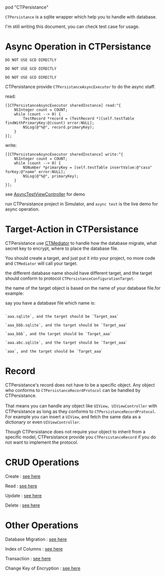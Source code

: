 pod "CTPersistance"

`CTPersistance` is a sqlite wrapper which help you to handle with database.

I'm still writing this document, you can check test case for usage.

Async Operation in CTPersistance
================================

`DO NOT USE GCD DIRECTLY`

`DO NOT USE GCD DIRECTLY`

`DO NOT USE GCD DIRECTLY`

CTPersistance provide `CTPersistanceAsyncExecutor` to do the async staff.

read:

```
[[CTPersistanceAsyncExecutor sharedInstance] read:^{
    NSInteger count = COUNT;
    while (count --> 0) {
        TestRecord *record = (TestRecord *)[self.testTable findWithPrimaryKey:@(count) error:NULL];
        NSLog(@"%@", record.primaryKey);
    }
}];
```

write:

```
[[CTPersistanceAsyncExecutor sharedInstance] write:^{
    NSInteger count = COUNT;
    while (count --> 0) {
        NSNumber *primaryKey = [self.testTable insertValue:@"casa" forKey:@"name" error:NULL];
        NSLog(@"%@", primaryKey);
    }
}];
```

see [AsyncTestViewController](https://github.com/casatwy/CTPersistance/blob/master/CTPersistance/Demo/AsyncTestViewController/AsyncTestViewController.m) for demo

run CTPersistance project in Simulator, and `async test` is the live demo for async operation.

Target-Action in CTPersistance
==============================

CTPersistance use [CTMediator](https://github.com/casatwy/CTMediator) to handle how the database migrate, what secret key to encrypt, where to place the database file.

You should create a target, and just put it into your project, no more code and `CTMediator` will call your target.

the different database name should have different target, and the target should conform to protocol `CTPersistanceConfigurationTarget`. 

the name of the target object is based on the name of your database file.for example:

say you have a database file which name is:

```

`aaa.sqlite`, and the target should be `Target_aaa`

`aaa_bbb.sqlite`, and the target should be `Target_aaa`

`aaa_bbb`, and the target should be `Target_aaa`

`aaa.abc.sqlite`, and the target should be `Target_aaa`

`aaa`, and the target should be `Target_aaa`

```

Record
======

CTPersistance's record does not have to be a specific object. Any object who conforms to `CTPersistanceRecordProtocol` can be handled by CTPersistance.

That means you can handle any object like `UIView`、`UIViewController` with CTPersistance as long as they conforms to `CTPersistanceRecordProtocol`. For example you can insert a `UIView`, and fetch the same data as a dictionary or even `UIViewController`.

Though CTPersistance does not require your object to inherit from a specific model, CTPersistance provide you `CTPersistanceRecord` if you do not want to implement the protocol.

CRUD Operations
===============

Create : [see here](https://github.com/casatwy/CTPersistance/blob/master/CTPersistanceTests/CTPersistanceTestInsert.m)

Read : [see here](https://github.com/casatwy/CTPersistance/blob/master/CTPersistanceTests/CTPersistanceTestFind.m)

Update : [see here](https://github.com/casatwy/CTPersistance/blob/master/CTPersistanceTests/CTPersistanceTestUpdate.m)

Delete : [see here](https://github.com/casatwy/CTPersistance/blob/master/CTPersistanceTests/CTPersistanceTestDelete.m)

Other Operations
================

Database Migration : [see here](https://github.com/casatwy/CTPersistance/blob/master/CTPersistanceTests/CTPersistanceTestMigration.m)

Index of Columns : [see here](https://github.com/casatwy/CTPersistance/blob/2083a2970c76b5b888b49849eb52cb0183511097/CTPersistanceTests/TestModel/Table/TestTable.m#L67)

Transaction : [see here](https://github.com/casatwy/CTPersistance/blob/master/CTPersistanceTests/CTPersistanceTestTransaction.m)

Change Key of Encryption : [see here](https://github.com/casatwy/CTPersistance/blob/master/CTPersistanceTests/CTPersistanceTestChangeKey.m)
